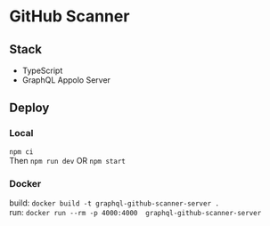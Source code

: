 # GitHub Scanner

## Stack

- TypeScript
- GraphQL Appolo Server

## Deploy

### Local

`npm ci`  
Then `npm run dev` OR `npm start`

### Docker

build: `docker build -t graphql-github-scanner-server .`  
run: `docker run --rm -p 4000:4000  graphql-github-scanner-server`